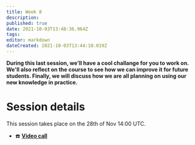 ```yaml
---
title: Week 8
description: 
published: true
date: 2021-10-03T13:48:36.964Z
tags: 
editor: markdown
dateCreated: 2021-10-03T13:44:10.019Z
---
```


**During this last session, we'll have a cool challange for you to work on. We'll also reflect on the course to see how we can improve it for future students. Finally, we will discuss how we are all planning on using our new knowledge in practice.**

# Session details
This session takes place on the 28th of Nov 14:00 UTC.
- ☎️ **[Video call](https://meet.google.com/fzg-rqep-sdz)**